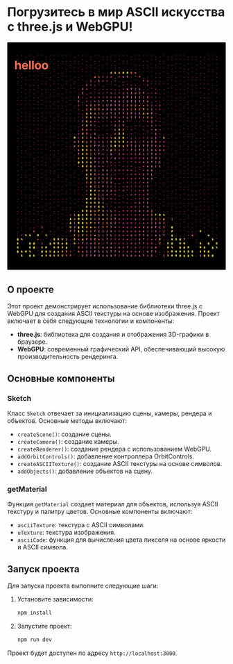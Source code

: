 # Погрузитесь в мир ASCII искусства с three.js и WebGPU!

![preview](preview.png)


## О проекте

Этот проект демонстрирует использование библиотеки three.js с WebGPU для создания ASCII текстуры на основе изображения. Проект включает в себя следующие технологии и компоненты:

- **three.js**: библиотека для создания и отображения 3D-графики в браузере.
- **WebGPU**: современный графический API, обеспечивающий высокую производительность рендеринга.

## Основные компоненты

### Sketch

Класс `Sketch` отвечает за инициализацию сцены, камеры, рендера и объектов. Основные методы включают:

- `createScene()`: создание сцены.
- `createCamera()`: создание камеры.
- `createRenderer()`: создание рендера с использованием WebGPU.
- `addOrbitControls()`: добавление контроллера OrbitControls.
- `createASCIITexture()`: создание ASCII текстуры на основе символов.
- `addObjects()`: добавление объектов на сцену.

### getMaterial

Функция `getMaterial` создает материал для объектов, используя ASCII текстуру и палитру цветов. Основные компоненты включают:

- `asciiTexture`: текстура с ASCII символами.
- `uTexture`: текстура изображения.
- `asciiCode`: функция для вычисления цвета пикселя на основе яркости и ASCII символа.


## Запуск проекта

Для запуска проекта выполните следующие шаги:

1. Установите зависимости:
   ```bash
   npm install
   ```

2. Запустите проект:
   ```bash
   npm run dev
   ```

Проект будет доступен по адресу `http://localhost:3000`.
